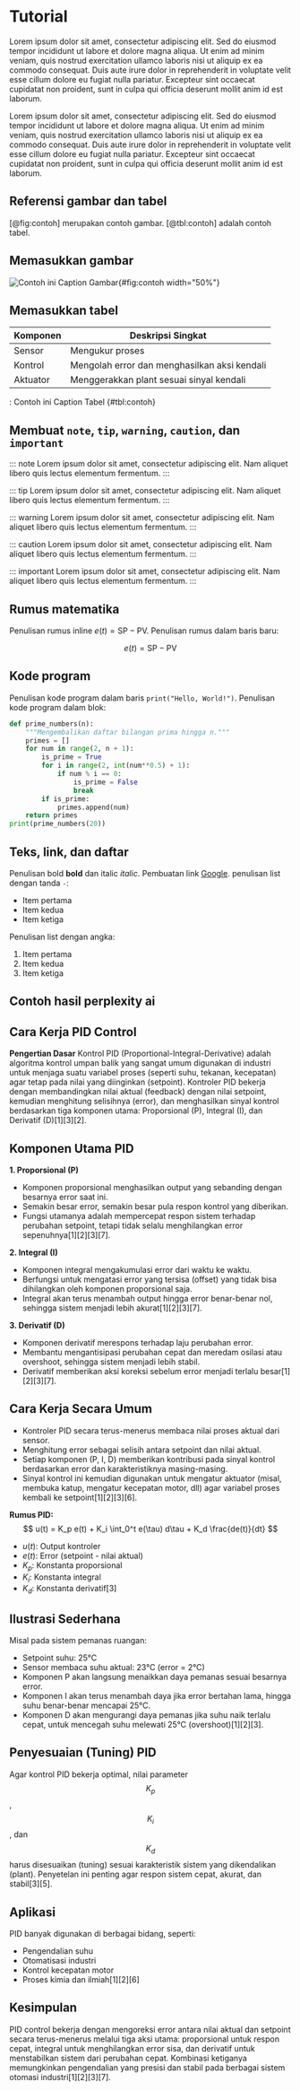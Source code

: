 # Tutorial

Lorem ipsum dolor sit amet, consectetur adipiscing elit. Sed do eiusmod tempor incididunt ut labore et dolore magna aliqua. Ut enim ad minim veniam, quis nostrud exercitation ullamco laboris nisi ut aliquip ex ea commodo consequat. Duis aute irure dolor in reprehenderit in voluptate velit esse cillum dolore eu fugiat nulla pariatur. Excepteur sint occaecat cupidatat non proident, sunt in culpa qui officia deserunt mollit anim id est laborum.

Lorem ipsum dolor sit amet, consectetur adipiscing elit. Sed do eiusmod tempor incididunt ut labore et dolore magna aliqua. Ut enim ad minim veniam, quis nostrud exercitation ullamco laboris nisi ut aliquip ex ea commodo consequat. Duis aute irure dolor in reprehenderit in voluptate velit esse cillum dolore eu fugiat nulla pariatur. Excepteur sint occaecat cupidatat non proident, sunt in culpa qui officia deserunt mollit anim id est laborum.

## Referensi gambar dan tabel

[@fig:contoh] merupakan contoh gambar. [@tbl:contoh] adalah contoh tabel.

## Memasukkan gambar

![Contoh ini Caption Gambar](src/image/default.png){#fig:contoh width="50%"}

## Memasukkan tabel

| Komponen | Deskripsi Singkat                            |
| -------- | -------------------------------------------- |
| Sensor   | Mengukur proses                              |
| Kontrol  | Mengolah error dan menghasilkan aksi kendali |
| Aktuator | Menggerakkan plant sesuai sinyal kendali     |

: Contoh ini Caption Tabel {#tbl:contoh}

## Membuat `note`, `tip`, `warning`, `caution`, dan `important`

::: note
Lorem ipsum dolor sit amet, consectetur adipiscing elit. Nam aliquet libero quis lectus elementum fermentum.
:::

::: tip
Lorem ipsum dolor sit amet, consectetur adipiscing elit. Nam aliquet libero quis lectus elementum fermentum.
:::

::: warning
Lorem ipsum dolor sit amet, consectetur adipiscing elit. Nam aliquet libero quis lectus elementum fermentum.
:::

::: caution
Lorem ipsum dolor sit amet, consectetur adipiscing elit. Nam aliquet libero quis lectus elementum fermentum.
:::

::: important
Lorem ipsum dolor sit amet, consectetur adipiscing elit. Nam aliquet libero quis lectus elementum fermentum.
:::

## Rumus matematika

Penulisan rumus inline $e(t)=\mathrm{SP}-\mathrm{PV}$. Penulisan rumus dalam baris baru:

$$
e(t) = \mathrm{SP} - \mathrm{PV}
$$

## Kode program

Penulisan kode program dalam baris `print("Hello, World!")`. Penulisan kode program dalam blok:

```python
def prime_numbers(n):
    """Mengembalikan daftar bilangan prima hingga n."""
    primes = []
    for num in range(2, n + 1):
        is_prime = True
        for i in range(2, int(num**0.5) + 1):
            if num % i == 0:
                is_prime = False
                break
        if is_prime:
            primes.append(num)
    return primes
print(prime_numbers(20))
```

## Teks, link, dan daftar

Penulisan bold **bold** dan italic *italic*. Pembuatan link [Google](https://www.google.com). penulisan list dengan tanda `-`:

- Item pertama
- Item kedua
- Item ketiga

Penulisan list dengan angka:

1. Item pertama
2. Item kedua
3. Item ketiga

## Contoh hasil perplexity ai

## Cara Kerja PID Control

**Pengertian Dasar**
Kontrol PID (Proportional-Integral-Derivative) adalah algoritma kontrol umpan balik yang sangat umum digunakan di industri untuk menjaga suatu variabel proses (seperti suhu, tekanan, kecepatan) agar tetap pada nilai yang diinginkan (setpoint). Kontroler PID bekerja dengan membandingkan nilai aktual (feedback) dengan nilai setpoint, kemudian menghitung selisihnya (error), dan menghasilkan sinyal kontrol berdasarkan tiga komponen utama: Proporsional (P), Integral (I), dan Derivatif (D)[1][3][2].


## Komponen Utama PID

**1. Proporsional (P)**
- Komponen proporsional menghasilkan output yang sebanding dengan besarnya error saat ini.
- Semakin besar error, semakin besar pula respon kontrol yang diberikan.
- Fungsi utamanya adalah mempercepat respon sistem terhadap perubahan setpoint, tetapi tidak selalu menghilangkan error sepenuhnya[1][2][3][7].

**2. Integral (I)**
- Komponen integral mengakumulasi error dari waktu ke waktu.
- Berfungsi untuk mengatasi error yang tersisa (offset) yang tidak bisa dihilangkan oleh komponen proporsional saja.
- Integral akan terus menambah output hingga error benar-benar nol, sehingga sistem menjadi lebih akurat[1][2][3][7].

**3. Derivatif (D)**
- Komponen derivatif merespons terhadap laju perubahan error.
- Membantu mengantisipasi perubahan cepat dan meredam osilasi atau overshoot, sehingga sistem menjadi lebih stabil.
- Derivatif memberikan aksi koreksi sebelum error menjadi terlalu besar[1][2][3][7].


## Cara Kerja Secara Umum

- Kontroler PID secara terus-menerus membaca nilai proses aktual dari sensor.
- Menghitung error sebagai selisih antara setpoint dan nilai aktual.
- Setiap komponen (P, I, D) memberikan kontribusi pada sinyal kontrol berdasarkan error dan karakteristiknya masing-masing.
- Sinyal kontrol ini kemudian digunakan untuk mengatur aktuator (misal, membuka katup, mengatur kecepatan motor, dll) agar variabel proses kembali ke setpoint[1][2][3][6].

**Rumus PID:**
$$
u(t) = K_p e(t) + K_i \int_0^t e(\tau) d\tau + K_d \frac{de(t)}{dt}
$$

- $u(t)$: Output kontroler
- $e(t)$: Error (setpoint - nilai aktual)
- $K_p$: Konstanta proporsional
- $K_i$: Konstanta integral
- $K_d$: Konstanta derivatif[3]


## Ilustrasi Sederhana

Misal pada sistem pemanas ruangan:
- Setpoint suhu: 25°C
- Sensor membaca suhu aktual: 23°C (error = 2°C)
- Komponen P akan langsung menaikkan daya pemanas sesuai besarnya error.
- Komponen I akan terus menambah daya jika error bertahan lama, hingga suhu benar-benar mencapai 25°C.
- Komponen D akan mengurangi daya pemanas jika suhu naik terlalu cepat, untuk mencegah suhu melewati 25°C (overshoot)[1][2][3].


## Penyesuaian (Tuning) PID

Agar kontrol PID bekerja optimal, nilai parameter $$K_p$$, $$K_i$$, dan $$K_d$$ harus disesuaikan (tuning) sesuai karakteristik sistem yang dikendalikan (plant). Penyetelan ini penting agar respon sistem cepat, akurat, dan stabil[3][5].


## Aplikasi

PID banyak digunakan di berbagai bidang, seperti:
- Pengendalian suhu
- Otomatisasi industri
- Kontrol kecepatan motor
- Proses kimia dan ilmiah[1][2][6]


## Kesimpulan

PID control bekerja dengan mengoreksi error antara nilai aktual dan setpoint secara terus-menerus melalui tiga aksi utama: proporsional untuk respon cepat, integral untuk menghilangkan error sisa, dan derivatif untuk menstabilkan sistem dari perubahan cepat. Kombinasi ketiganya memungkinkan pengendalian yang presisi dan stabil pada berbagai sistem otomasi industri[1][2][3][7].